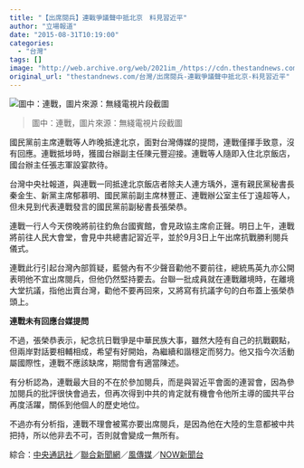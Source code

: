 ```yaml
---
title: "【出席閱兵】連戰爭議聲中抵北京　料見習近平"
author: "立場報道"
date: "2015-08-31T10:19:00"
categories:
  - "台灣"
tags: []
image: "http://web.archive.org/web/2021im_/https://cdn.thestandnews.com/media/photos/cache/Screen20Shot202015-08-3120at2012.03.0820PM_PCyAQ_1200x0.png"
original_url: "thestandnews.com/台灣/出席閱兵-連戰爭議聲中抵北京-料見習近平"
---
```

![圖中：連戰，圖片來源：無綫電視片段截圖](http://web.archive.org/web/2021im_/https://cdn.thestandnews.com/media/photos/cache/Screen20Shot202015-08-3120at2012.03.0820PM_PCyAQ_1200x0.png)

> 圖中：連戰，圖片來源：無綫電視片段截圖

國民黨前主席連戰等人昨晚抵達北京，面對台灣傳媒的提問，連戰僅揮手致意，沒有回應。連戰抵埗時，獲國台辦副主任陳元豐迎接。連戰等人隨即入住北京飯店，國台辦主任張志軍設宴款待。

台灣中央社報道，與連戰一同抵達北京飯店者除夫人連方瑀外，還有親民黨秘書長秦金生、新黨主席郁慕明、國民黨前副主席林豐正、連戰辦公室主任丁遠超等人，但未見到代表連戰發言的國民黨前副秘書長張榮恭。

連戰一行人今天傍晚將前往釣魚台國賓館，會見政協主席俞正聲。明日上午，連戰將前往人民大會堂，會見中共總書記習近平，並於9月3日上午出席抗戰勝利閱兵儀式。

連戰此行引起台灣內部質疑，藍營內有不少聲音勸他不要前往，總統馬英九亦公開表明他不宜出席閱兵，但他仍然堅持要去。台聯一批成員就在連戰離境時，在離境大堂抗議，指他出賣台灣，勸他不要再回來，又將寫有抗議字句的白布蓋上張榮恭頭上。

**連戰未有回應台媒提問**

不過，張榮恭表示，紀念抗日戰爭是中華民族大事，雖然大陸有自己的抗戰觀點，但兩岸對話要相輔相成，希望有好開始，為繼續和諧穩定而努力。他又指今次活動屬國際性，連戰不應該缺席，期間會有適當陳述。

有分析認為，連戰最大目的不在於參加閱兵，而是與習近平會面的連習會，因為參加閱兵的批評很快會過去，但再次得到中共的肯定就有機會令他所主導的國共平台再度活躍，關係到他個人的歷史地位。

不過亦有分析指，連戰不理會被罵亦要出席閱兵，是因為他在大陸的生意都被中共把持，所以他非去不可，否則就會變成一無所有。

綜合：[中央通訊社](http://web.archive.org/web/20210629053720/http://www.cna.com.tw/news/firstnews/201508305017-1.aspx)／[聯合新聞網](http://web.archive.org/web/20210629053720/http://udn.com/news/story/1/1155758-%E5%B9%B3%E5%B8%B8%E5%BF%83%E7%9C%8B%E5%BE%85%E7%99%BB%E9%99%B8%E5%A3%93%E5%8A%9B-%E9%80%A3%E6%88%B0%E5%91%A8%E4%B8%80%E5%8F%83%E8%A7%80%E7%9B%A7%E6%BA%9D%E6%A9%8B)／[風傳媒](http://web.archive.org/web/20210629053720/http://www.storm.mg/article/63967)／[NOW新聞台](http://web.archive.org/web/20210629053720/http://news.now.com/home/international/player?newsId=149139)